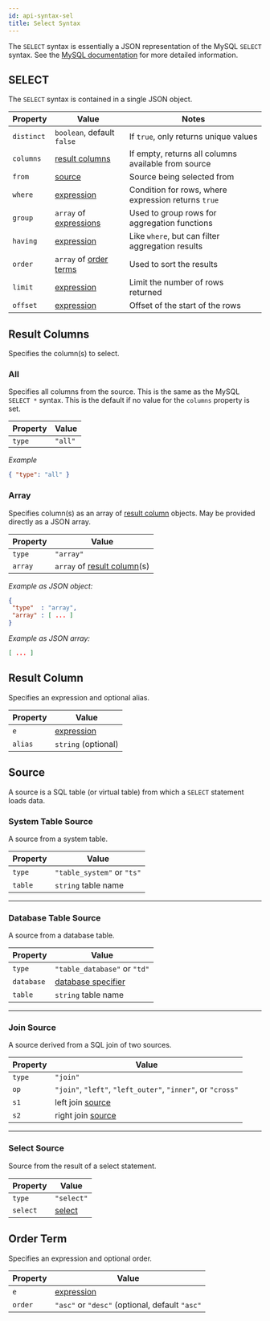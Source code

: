 ```yaml
---
id: api-syntax-sel
title: Select Syntax
---
```


The `SELECT` syntax is essentially a JSON representation of the MySQL `SELECT` syntax. See the
[MySQL documentation](https://dev.mysql.com/doc/refman/8.0/en/select.html) for more detailed information.

## SELECT

The `SELECT` syntax is contained in a single JSON object.

| Property    | Value                                      | Notes                                                    |
|-------------|--------------------------------------------|----------------------------------------------------------|
| `distinct`  | `boolean`, default `false`                 | If `true`, only returns unique values                    |
| `columns`   | [result columns](#result-columns)          | If empty, returns all columns available from source      |
| `from`      | [source](#source)                          | Source being selected from                               |
| `where`     | [expression](api-syntax-ex.md)             | Condition for rows, where expression returns `true`      |
| `group`     | `array` of [expressions](api-syntax-ex.md) | Used to group rows for aggregation functions             |
| `having`    | [expression](api-syntax-ex.md)             | Like `where`, but can filter aggregation results         |
| `order`     | `array` of [order terms](#order-term)      | Used to sort the results                                 |
| `limit`     | [expression](api-syntax-ex.md)             | Limit the number of rows returned                        |
| `offset`    | [expression](api-syntax-ex.md)             | Offset of the start of the rows                          |

## Result Columns

Specifies the column(s) to select.

### All

Specifies all columns from the source. This is the same as the MySQL `SELECT *` syntax. This is the default if
no value for the `columns` property is set.

| Property   | Value                               |
|------------|-------------------------------------|
| `type`     | `"all"`                             |

_Example_

```json
{ "type": "all" }
```

### Array

Specifies column(s) as an array of [result column](#result-column) objects. May be provided directly
as a JSON array.

| Property   | Value                                         |
|------------|-----------------------------------------------|
| `type`     | `"array"`                                     |
| `array`    | `array` of [result column](#result-column)(s) |

_Example as JSON object:_

```json
{
 "type"  : "array",
 "array" : [ ... ]
}
```

_Example as JSON array:_

```json
[ ... ]
```

## Result Column

Specifies an expression and optional alias.

| Property   | Value                               |
|------------|-------------------------------------|
| `e`        | [expression](api-syntax-ex.md)      |
| `alias`    | `string` (optional)                 |

## Source

A source is a SQL table (or virtual table) from which a `SELECT` statement loads data.

### System Table Source

A source from a system table.

| Property   | Value                               |
|------------|-------------------------------------|
| `type`     | `"table_system"` or `"ts"`          |
| `table`    | `string` table name                 |

---

### Database Table Source

A source from a database table.

| Property   | Value                                             |
|------------|---------------------------------------------------|
| `type`     | `"table_database"` or `"td"`                      |
| `database` | [database specifier](api-syntax-spec.md#database) |
| `table`    | `string` table name                               |

---

### Join Source

A source derived from a SQL join of two sources.

| Property   | Value                                                       |
|------------|-------------------------------------------------------------|
| `type`     | `"join"`                                                    |
| `op`       | `"join"`, `"left"`, `"left_outer"`, `"inner"`, or `"cross"` |
| `s1`       | left join [source](#source)                                 |
| `s2`       | right join [source](#source)                                |

---

### Select Source

Source from the result of a select statement.

| Property   | Value                                                       |
|------------|-------------------------------------------------------------|
| `type`     | `"select"`                                                  |
| `select`   | [select](api-syntax-sel.md)                                 |


## Order Term

Specifies an expression and optional order.

| Property   | Value                                                       |
|------------|-------------------------------------------------------------|
| `e`        | [expression](api-syntax-ex.md)                              |
| `order`    | `"asc"` or `"desc"` (optional, default `"asc"`              |